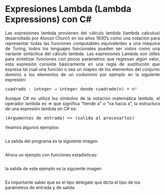 # Expresiones Lambda (Lambda Expressions) con C#
<p align="justify">
Las expresiones lambda provienen del cálculo lambda (lambda calculus) desarrollado por Alonzo Church en los años 1930’s como una notación para representar todas las funciones computables equivalentes a una máquina de Turing, todos los lenguajes funcionales pueden ser vistos como una variante sintáctica del cálculo lambda.
Las expresiones Lambda son útiles para sintetizar funciones con pocos parámetros que regresan algún valor, esta expresión consiste básicamente en una regla de sustitución que expresa tal cual una función o sea un mapeo de los elementos del conjunto dominio a los elementos de un codominio por ejemplo en la siguiente expresión:
</p>
<pre>
cuadrado : integer → integer donde cuadrado(n) = n²
</pre>
<p align="justify">
Aunque C# no utiliza los símbolos de la notación matemática lambda, el operador lambda es => que significa “tiende a” o “va hacia a”, la estructura de una expresión lambda en C# es:
</p>
<pre>
(Argumentos de entrada) => (salida al procesarlos)
</pre>
<p>
Veamos algunos ejemplos:
</p>
<img scr="">
<p>
La salida del programa es la siguiente imagen
</p>
<img src="">
<p>
Ahora un ejemplo con funciones estadísticas:
</p>
<img src="">
<p>
la salida de este ejemplo es la siguiente imagen
</p>
<img src="">
<p>
Es importante saber que es el tipo delegate que dicta el tipo de los parámetros de entrada y de salida.
</p>
